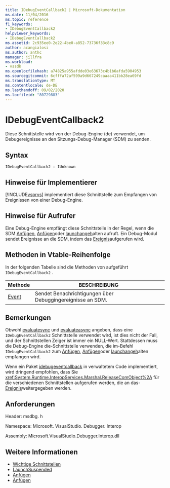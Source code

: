 ```yaml
---
title: IDebugEventCallback2 | Microsoft-Dokumentation
ms.date: 11/04/2016
ms.topic: reference
f1_keywords:
- IDebugEventCallback2
helpviewer_keywords:
- IDebugEventCallback2
ms.assetid: 2c935ee0-2e22-4be0-a852-73736f33c8c9
author: acangialosi
ms.author: anthc
manager: jillfra
ms.workload:
- vssdk
ms.openlocfilehash: a74825a955afdde03e63673c4b1b6afda5904953
ms.sourcegitcommit: 6cfffa72af599a9d667249caaaa411bb28ea69fd
ms.translationtype: MT
ms.contentlocale: de-DE
ms.lasthandoff: 09/02/2020
ms.locfileid: "80729883"
---
```

# <a name="idebugeventcallback2"></a>IDebugEventCallback2
Diese Schnittstelle wird von der Debug-Engine (de) verwendet, um Debugereignisse an den Sitzungs-Debug-Manager (SDM) zu senden.

## <a name="syntax"></a>Syntax

```
IDebugEventCallback2 : IUnknown
```

## <a name="notes-for-implementers"></a>Hinweise für Implementierer
 [!INCLUDE[vsprvs](../../../code-quality/includes/vsprvs_md.md)] implementiert diese Schnittstelle zum Empfangen von Ereignissen von einer Debug-Engine.

## <a name="notes-for-callers"></a>Hinweise für Aufrufer
 Eine Debug-Engine empfängt diese Schnittstelle in der Regel, wenn die SDM [Anfügen](../../../extensibility/debugger/reference/idebugprogram2-attach.md), [Anfügen](../../../extensibility/debugger/reference/idebugengine2-attach.md)oder [launchangeh](../../../extensibility/debugger/reference/idebugenginelaunch2-launchsuspended.md)alten aufruft. Ein Debug-Modul sendet Ereignisse an die SDM, indem das [Ereignis](../../../extensibility/debugger/reference/idebugeventcallback2-event.md)aufgerufen wird.

## <a name="methods-in-vtable-order"></a>Methoden in Vtable-Reihenfolge
 In der folgenden Tabelle sind die Methoden von aufgeführt `IDebugEventCallback2` .

|Methode|BESCHREIBUNG|
|------------|-----------------|
|[Event](../../../extensibility/debugger/reference/idebugeventcallback2-event.md)|Sendet Benachrichtigungen über Debuggingereignisse an SDM.|

## <a name="remarks"></a>Bemerkungen
 Obwohl [evaluatesync](../../../extensibility/debugger/reference/idebugexpression2-evaluatesync.md) und [evaluateasync](../../../extensibility/debugger/reference/idebugexpression2-evaluateasync.md) angeben, dass eine `IDebugEventCallback2` Schnittstelle verwendet wird, ist dies nicht der Fall, und der Schnittstellen Zeiger ist immer ein NULL-Wert. Stattdessen muss die Debug-Engine die-Schnittstelle verwenden, die im-Befehl `IDebugEventCallback2` zum [Anfügen](../../../extensibility/debugger/reference/idebugprogram2-attach.md), [Anfügen](../../../extensibility/debugger/reference/idebugengine2-attach.md)oder [launchangeh](../../../extensibility/debugger/reference/idebugenginelaunch2-launchsuspended.md)alten empfangen wird.

 Wenn ein Paket [idebugeventcallback](../../../extensibility/debugger/reference/idebugeventcallback2.md) in verwaltetem Code implementiert, wird dringend empfohlen, dass Sie <xref:System.Runtime.InteropServices.Marshal.ReleaseComObject%2A> für die verschiedenen Schnittstellen aufgerufen werden, die an das- [Ereignis](../../../extensibility/debugger/reference/idebugeventcallback2-event.md)weitergegeben werden.

## <a name="requirements"></a>Anforderungen
 Header: msdbg. h

 Namespace: Microsoft. VisualStudio. Debugger. Interop

 Assembly: Microsoft.VisualStudio.Debugger.Interop.dll

## <a name="see-also"></a>Weitere Informationen
- [Wichtige Schnittstellen](../../../extensibility/debugger/reference/core-interfaces.md)
- [LaunchSuspended](../../../extensibility/debugger/reference/idebugenginelaunch2-launchsuspended.md)
- [Anfügen](../../../extensibility/debugger/reference/idebugprogram2-attach.md)
- [Anfügen](../../../extensibility/debugger/reference/idebugengine2-attach.md)
